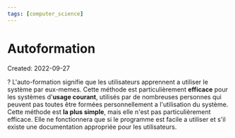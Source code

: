 ```yaml
---
tags: [computer_science] 
---
```

# Autoformation
Created: 2022-09-27

?
L'auto-formation signifie que les utilisateurs apprennent a utiliser le système par eux-memes.
Cette méthode est particulièrement **efficace** pour les systèmes d'**usage courant**, utilisés par de nombreuses personnes qui peuvent pas toutes être formées personnellement a l'utilisation du système.
Cette méthode est **la plus simple**, mais elle n'est pas particulièrement efficace. Elle ne fonctionnera que si le programme est facile a utiliser et s'il existe une documentation appropriée pour les utilisateurs.
<!--SR:!2024-12-17,486,250-->